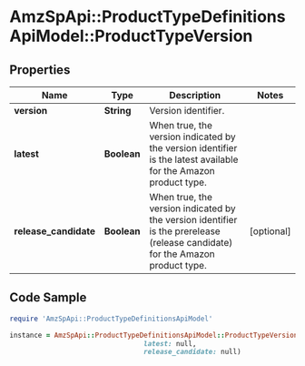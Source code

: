 # AmzSpApi::ProductTypeDefinitionsApiModel::ProductTypeVersion

## Properties

Name | Type | Description | Notes
------------ | ------------- | ------------- | -------------
**version** | **String** | Version identifier. | 
**latest** | **Boolean** | When true, the version indicated by the version identifier is the latest available for the Amazon product type. | 
**release_candidate** | **Boolean** | When true, the version indicated by the version identifier is the prerelease (release candidate) for the Amazon product type. | [optional] 

## Code Sample

```ruby
require 'AmzSpApi::ProductTypeDefinitionsApiModel'

instance = AmzSpApi::ProductTypeDefinitionsApiModel::ProductTypeVersion.new(version: null,
                                 latest: null,
                                 release_candidate: null)
```


